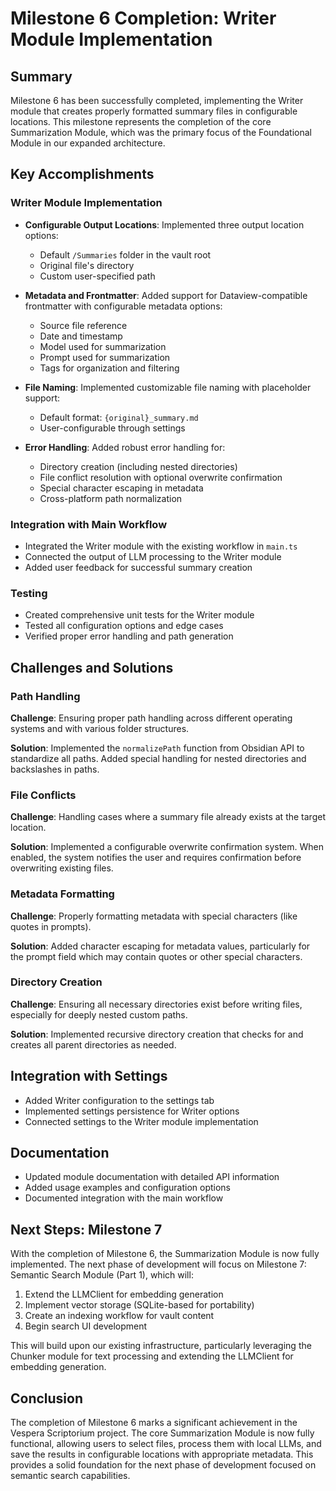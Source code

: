 # Milestone 6 Completion: Writer Module Implementation

## Summary

Milestone 6 has been successfully completed, implementing the Writer module that creates properly formatted summary files in configurable locations. This milestone represents the completion of the core Summarization Module, which was the primary focus of the Foundational Module in our expanded architecture.

## Key Accomplishments

### Writer Module Implementation

- **Configurable Output Locations**: Implemented three output location options:
  - Default `/Summaries` folder in the vault root
  - Original file's directory
  - Custom user-specified path

- **Metadata and Frontmatter**: Added support for Dataview-compatible frontmatter with configurable metadata options:
  - Source file reference
  - Date and timestamp
  - Model used for summarization
  - Prompt used for summarization
  - Tags for organization and filtering

- **File Naming**: Implemented customizable file naming with placeholder support:
  - Default format: `{original}_summary.md`
  - User-configurable through settings

- **Error Handling**: Added robust error handling for:
  - Directory creation (including nested directories)
  - File conflict resolution with optional overwrite confirmation
  - Special character escaping in metadata
  - Cross-platform path normalization

### Integration with Main Workflow

- Integrated the Writer module with the existing workflow in `main.ts`
- Connected the output of LLM processing to the Writer module
- Added user feedback for successful summary creation

### Testing

- Created comprehensive unit tests for the Writer module
- Tested all configuration options and edge cases
- Verified proper error handling and path generation

## Challenges and Solutions

### Path Handling

**Challenge**: Ensuring proper path handling across different operating systems and with various folder structures.

**Solution**: Implemented the `normalizePath` function from Obsidian API to standardize all paths. Added special handling for nested directories and backslashes in paths.

### File Conflicts

**Challenge**: Handling cases where a summary file already exists at the target location.

**Solution**: Implemented a configurable overwrite confirmation system. When enabled, the system notifies the user and requires confirmation before overwriting existing files.

### Metadata Formatting

**Challenge**: Properly formatting metadata with special characters (like quotes in prompts).

**Solution**: Added character escaping for metadata values, particularly for the prompt field which may contain quotes or other special characters.

### Directory Creation

**Challenge**: Ensuring all necessary directories exist before writing files, especially for deeply nested custom paths.

**Solution**: Implemented recursive directory creation that checks for and creates all parent directories as needed.

## Integration with Settings

- Added Writer configuration to the settings tab
- Implemented settings persistence for Writer options
- Connected settings to the Writer module implementation

## Documentation

- Updated module documentation with detailed API information
- Added usage examples and configuration options
- Documented integration with the main workflow

## Next Steps: Milestone 7

With the completion of Milestone 6, the Summarization Module is now fully implemented. The next phase of development will focus on Milestone 7: Semantic Search Module (Part 1), which will:

1. Extend the LLMClient for embedding generation
2. Implement vector storage (SQLite-based for portability)
3. Create an indexing workflow for vault content
4. Begin search UI development

This will build upon our existing infrastructure, particularly leveraging the Chunker module for text processing and extending the LLMClient for embedding generation.

## Conclusion

The completion of Milestone 6 marks a significant achievement in the Vespera Scriptorium project. The core Summarization Module is now fully functional, allowing users to select files, process them with local LLMs, and save the results in configurable locations with appropriate metadata. This provides a solid foundation for the next phase of development focused on semantic search capabilities.